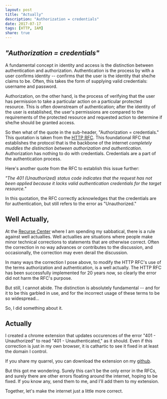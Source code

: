 ```yaml
---
layout: post
title: "Actually"
description: "Authorization = credentials"
date: 2017-07-17
tags: [HTTP, IAM]
share: true
---
```


## *"Authorization = credentials"*

A fundamental concept in identity and access is the distinction between authentication and authorization.  Authentication is the process by with a user confirms identity -- confirms that the user is the identity that she/he claims to be. Often, this takes the form of supplying valid credentials: username and password.  

Authorization, on the other hand, is the process of verifying that the user has permission to take a particular action on a particular protected resource.  This is often downstream of authentication; after the identity of the user is established, the user's permissions are compared to the requirements of the protected resource and requested action to determine if she/he should be granted access.  

So then what of the quote in the sub-header, "Authorization = credentials."  This quotation is taken from the [HTTP RFC](https://tools.ietf.org/html/rfc7235#section-4.2).  This foundational RFC that establishes the protocol that is the backbone of the internet *completely muddles the distinction between authorization and authentication.*  Authorization has nothing to do with credentials.  Credentials are a part of the authentication process.  

Here's another quote from the RFC to establish this issue further:  

*"The 401 (Unauthorized) status code indicates that the request has not
   been applied because it lacks valid authentication credentials for
   the target resource."*
   
In this quotation, the RFC correctly acknowledges that the credentials are for authentication, but still refers to the error as "Unauthorized."  

## Well Actually,

At the [Recurse Center](https://www.recurse.com/) where I am spending my sabbatical, there is a rule against well actuallies.  Well actuallies are situations where people make minor technical corrections to statements that are otherwise correct.  Often the correction in no way advances or contributes to the discussion, and occasionally, the correction may even derail the discussion.  

In many ways the correction I pose above, to modify the HTTP RFC's use of the terms authorization and authentication, is a well actually.  The HTTP RFC has been successfully implemented for 20 years now, so clearly the error did not harm the RFC's purpose.  

But still, I cannot abide.  The distinction is absolutely fundamental --  and for it to be this garbled in use, and for the incorrect usage of these terms to be so widespread...

So, I did something about it.  

## Actually

I created a chrome extension that updates occurences of the error "401 - Unauthorized" to read "401 - Unauthenticated," as it should.  Even if this correction is just in my own browser, it is cathartic to see it fixed in at least the domain I control. 

If you share my quarrel, you can download the extension on my [github](https://github.com/nikhithn/Actually).  

But this got me wondering.  Surely this can't be the only error in the RFCs, and surely there are other errors floating around the internet, hoping to be fixed.  If you know any, send them to me, and I'll add them to my extension.  

Together, let's make the internet just a little more correct.  
